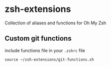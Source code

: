 # zsh-extensions
Collection of aliases and functions for Oh My Zsh


## Custom git functions

include functions file in your `.zshrc` file

```
source ~/zsh-extensions/git-functions.sh
```